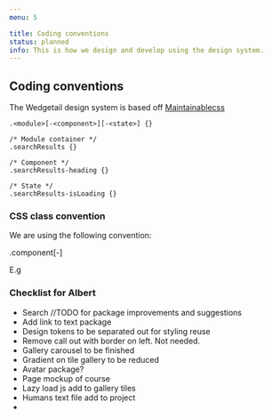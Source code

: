 ```yaml
---
menu: 5

title: Coding conventions
status: planned
info: This is how we design and develop using the design system.
---
```


## Coding conventions

The Wedgetail design system is based off [Maintainablecss](https://maintainablecss.com/)

```
.<module>[-<component>][-<state>] {}
```


```
/* Module container */
.searchResults {}

/* Component */
.searchResults-heading {}

/* State */
.searchResults-isLoading {}
```

###

### CSS class convention

We are using the following convention:

.component[-<subcomponent>]

E.g


### Checklist for Albert

- Search //TODO for package improvements and suggestions
- Add link to text package
- Design tokens to be separated out for styling reuse
- Remove call out with border on left. Not needed.
- Gallery carousel to be finished
- Gradient on tile gallery to be reduced
- Avatar package?
- Page mockup of course
- Lazy load js add to gallery tiles
- Humans text file add to project
-
